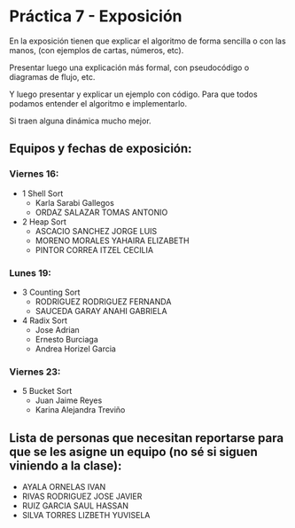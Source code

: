 # Práctica 7 - Exposición
En la exposición tienen que explicar el algoritmo de forma sencilla o con las manos, (con ejemplos de cartas, números, etc). 

Presentar luego una explicación más formal, con pseudocódigo o diagramas de flujo, etc. 

Y luego presentar y explicar un ejemplo con código. Para que todos podamos entender el algoritmo e implementarlo.

Si traen alguna dinámica mucho mejor.


## Equipos y fechas de exposición:
### Viernes 16:
  - 1 Shell Sort
    - Karla Sarabi Gallegos
    - ORDAZ SALAZAR TOMAS ANTONIO
  - 2 Heap Sort
    - ASCACIO SANCHEZ JORGE LUIS
    - MORENO MORALES YAHAIRA ELIZABETH
    - PINTOR CORREA ITZEL CECILIA
### Lunes 19:
  - 3 Counting Sort
    - RODRIGUEZ RODRIGUEZ FERNANDA
    - SAUCEDA GARAY ANAHI GABRIELA
  - 4 Radix Sort
    - Jose Adrian
    - Ernesto Burciaga
    - Andrea Horizel Garcia

### Viernes 23:
  - 5 Bucket Sort
    - Juan Jaime Reyes
    - Karina Alejandra Treviño

## Lista de personas que necesitan reportarse para que se les asigne un equipo (no sé si siguen viniendo a la clase):
 - AYALA ORNELAS IVAN
 - RIVAS RODRIGUEZ JOSE JAVIER
 - RUIZ GARCIA SAUL HASSAN
 - SILVA TORRES LIZBETH YUVISELA